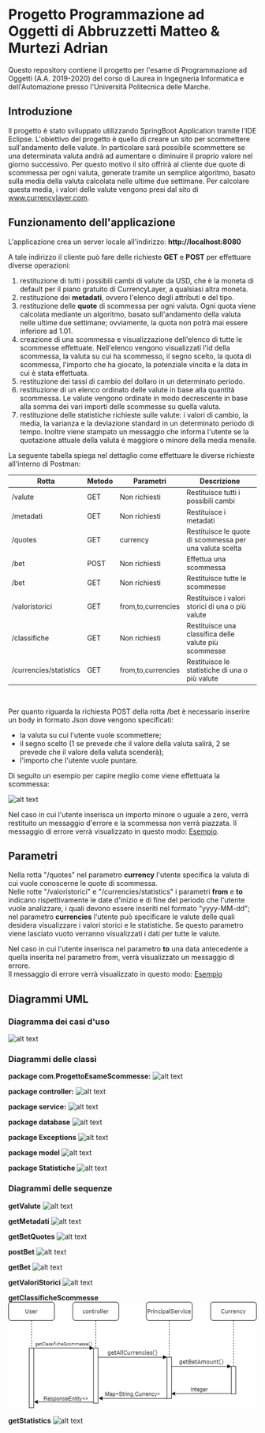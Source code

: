 # Progetto Programmazione ad Oggetti di Abbruzzetti Matteo & Murtezi Adrian

Questo repository contiene il progetto per l'esame di Programmazione ad Oggetti (A.A. 2019-2020) del corso di Laurea in Ingegneria Informatica e dell'Automazione presso l'Università Politecnica delle Marche.

## Introduzione

Il progetto è stato sviluppato utilizzando SpringBoot Application tramite l'IDE Eclipse.
L'obiettivo del progetto è quello di creare un sito per scommettere sull'andamento delle valute. In particolare sarà possibile scommettere se una determinata valuta andrà ad aumentare o diminuire il proprio valore nel giorno successivo. Per questo motivo il sito offrirà al cliente due quote di scommessa per ogni valuta, generate tramite un semplice algoritmo, basato sulla media della valuta calcolata nelle ultime due settimane. Per calcolare questa media, i valori delle valute vengono presi dal sito di www.currencylayer.com.

## Funzionamento dell'applicazione

L'applicazione crea un server locale all'indirizzo:
**http://localhost:8080**

A tale indirizzo il cliente può fare delle richieste **GET** e **POST** per effettuare diverse operazioni:
1. restituzione di tutti i possibili cambi di valute da USD, che è la moneta di default per il piano gratuito di CurrencyLayer, a qualsiasi altra moneta.
2. restituzione dei **metadati**, ovvero l'elenco degli attributi e del tipo.
3. restituzione delle **quote** di scommessa per ogni valuta. Ogni quota viene calcolata mediante un algoritmo, basato sull'andamento della valuta nelle ultime due settimane; ovviamente, la quota non potrà mai essere inferiore ad 1.01.
4. creazione di una scommessa e visualizzazione dell'elenco di tutte le scommesse effettuate. Nell'elenco vengono visualizzati l'id della scommessa, la valuta su cui ha scommesso, il segno scelto, la quota di scommessa, l'importo che ha giocato, la potenziale vincita e la data in cui è stata effettuata.
5. restituzione dei tassi di cambio del dollaro in un determinato periodo.
6. restituzione di un elenco ordinato delle valute in base alla quantità scommessa. Le valute vengono ordinate in modo decrescente in base alla somma dei vari importi delle scommesse su quella valuta.
7. restituzione delle statistiche richieste sulle valute: i valori di cambio, la media, la varianza e la deviazione standard in un determinato periodo di tempo. Inoltre viene stampato un messaggio che informa l'utente se la quotazione attuale della valuta è maggiore o minore della media mensile.

La seguente tabella spiega nel dettaglio come effettuare le diverse richieste all'interno di Postman:

| **Rotta** | **Metodo** | **Parametri** | **Descrizione**|
| --- | --- | --- | --- |
| /valute | GET | Non richiesti | Restituisce tutti i possibili cambi |
| /metadati | GET | Non richiesti | Restituisce i metadati |
| /quotes | GET | currency | Restituisce le quote di scommessa per una valuta scelta |
| /bet | POST | Non richiesti | Effettua una scommessa |
| /bet | GET | Non richiesti | Restituisce tutte le scommesse |
| /valoristorici | GET | from,to,currencies | Restituisce i valori storici di una o più valute |
| /classifiche | GET | Non richiesti | Restituisce una classifica delle valute più scommesse |
| /currencies/statistics | GET | from,to,currencies | Restituisce le statistiche di una o più valute |
<br>

Per quanto riguarda la richiesta POST della rotta /bet è necessario inserire un body in formato Json dove vengono specificati: 
- la valuta su cui l'utente vuole scommettere;
- il segno scelto (1 se prevede che il valore della valuta salirà, 2 se prevede che il valore della valuta scenderà);
- l'importo che l'utente vuole puntare.<br>

Di seguito un esempio per capire meglio come viene effettuata la scommessa: 

![alt text](https://github.com/abbru-matte/OOPproj/blob/master/Screenshots/RichiestaPOSTdiBet.png)

Nel caso in cui l'utente inserisca un importo minore o uguale a zero, verrà restituito un messaggio d'errore e la scommessa non verrà piazzata.
Il messaggio di errore verrà visualizzato in questo modo: [Esempio](https://github.com/abbru-matte/OOPproj/blob/master/Screenshots/ImportoErrato.png).

## Parametri

Nella rotta "/quotes" nel parametro **currency** l'utente specifica la valuta di cui vuole conoscerne le quote di scommessa.<br>
Nelle rotte "/valoristorici" e "/currencies/statistics" i parametri **from** e **to** indicano rispettivamente le date d'inizio e di fine del periodo che l'utente vuole analizzare, i quali devono essere inseriti nel formato "yyyy-MM-dd"; nel parametro **currencies** l'utente può specificare le valute delle quali desidera visualizzare i valori storici e le statistiche. Se questo parametro viene lasciato vuoto verranno visualizzati i dati per tutte le valute.

Nel caso in cui l'utente inserisca nel parametro **to** una data antecedente a quella inserita nel parametro from, verrà visualizzato un messaggio di errore.<br>
Il messaggio di errore verrà visualizzato in questo modo: [Esempio](https://github.com/abbru-matte/OOPproj/blob/master/Screenshots/DataErrata.png)

## Diagrammi UML
### Diagramma dei casi d'uso
![alt text](https://github.com/abbru-matte/OOPproj/blob/master/UML/UseCaseDiagram.png)

### Diagrammi delle classi
**package com.ProgettoEsameScommesse:**
![alt text](https://github.com/abbru-matte/OOPproj/blob/master/UML/ClassDiagramApplication.png)

**package controller:**
![alt text](https://github.com/abbru-matte/OOPproj/blob/master/UML/ClassDiagramController.png)

**package service:**
![alt text](https://github.com/abbru-matte/OOPproj/blob/master/UML/ClassDiagramService.png)

**package database**
![alt text](https://github.com/abbru-matte/OOPproj/blob/master/UML/ClassDiagramDatabase.png)

**package Exceptions**
![alt text](https://github.com/abbru-matte/OOPproj/blob/master/UML/ClassDiagramExceptions.png)

**package model**
![alt text](https://github.com/abbru-matte/OOPproj/blob/master/UML/ClassDiagramModel.png)

**package Statistiche**
![alt text](https://github.com/abbru-matte/OOPproj/blob/master/UML/ClassDiagramStatistiche.png)

### Diagrammi delle sequenze
**getValute**
![alt text](https://github.com/abbru-matte/OOPproj/blob/master/UML/getValute.png)

**getMetadati**
![alt text](https://github.com/abbru-matte/OOPproj/blob/master/UML/getMetadati.png)

**getBetQuotes**
![alt text](https://github.com/abbru-matte/OOPproj/blob/master/UML/getBetQuotes.png)

**postBet**
![alt text](https://github.com/abbru-matte/OOPproj/blob/master/UML/postBet.png)

**getBet**
![alt text](https://github.com/abbru-matte/OOPproj/blob/master/UML/getBet.png)

**getValoriStorici**
![alt text](https://github.com/abbru-matte/OOPproj/blob/master/UML/getValoriStorici.png)

**getClassificheScommesse**
![alt text](https://github.com/abbru-matte/OOPproj/blob/master/UML/getClassificheScommesse.png)

**getStatistics**
![alt text](https://github.com/abbru-matte/OOPproj/blob/master/UML/getStatistics.png)


